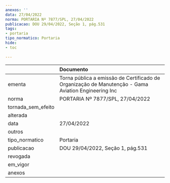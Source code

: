 ```yaml
---
anexos: ''
data: 27/04/2022
norma: PORTARIA Nº 7877/SPL, 27/04/2022
publicacao: DOU 29/04/2022, Seção 1, pág.531
tags:
- portaria
tipo_normatico: Portaria
hide: 
- toc 
 
---
```


|                    | Documento                                                                                           |
|:-------------------|:----------------------------------------------------------------------------------------------------|
| ementa             | Torna pública a emissão de Certificado de Organização de Manutenção - Gama Aviation Engineering Inc |
| norma              | PORTARIA Nº 7877/SPL, 27/04/2022                                                                    |
| tornada_sem_efeito |                                                                                                     |
| alterada           |                                                                                                     |
| data               | 27/04/2022                                                                                          |
| outros             |                                                                                                     |
| tipo_normatico     | Portaria                                                                                            |
| publicacao         | DOU 29/04/2022, Seção 1, pág.531                                                                    |
| revogada           |                                                                                                     |
| em_vigor           |                                                                                                     |
| anexos             |                                                                                                     |